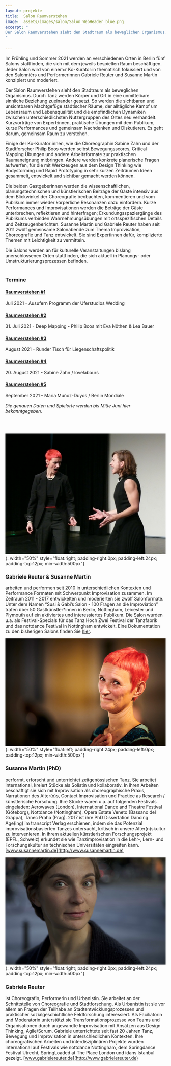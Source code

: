```yaml
---
layout: projekte
title:  Salon Raumverstehen
image:  assets/images/salon/Salon_WebHeader_blue.png
excerpt: "
Der Salon Raumverstehen sieht den Stadtraum als beweglichen Organismus. Durch Tanz werden Körper und Ort in eine unmittelbare sinnliche Beziehung zueinander gesetzt. So werden die sichtbaren und unsichtbaren Machtgefüge städtischer Räume, der alltägliche Kampf um Lebensraum  und Lebensqualität und die empfindlichen Dynamiken zwischen unterschiedlichsten Nutzergruppen des  Ortes neu verhandelt. Kurzvorträge von Expert*innen, praktische Übungen mit dem Publikum, kurze Performances und gemeinsam Nachdenken und Diskutieren. Es geht darum, gemeinsam Raum zu verstehen.
"

---
```


Im Frühling und Sommer 2021 werden an verschiedenen Orten in Berlin fünf Salons stattfinden, die sich mit dem jeweils bespielten Raum beschäftigen. Jeder Salon wird von einem:r Ko-Kurator:in thematisch fokussiert und von den Salonniérs und Performerinnen Gabriele Reuter und Susanne Martin konzipiert und moderiert. 

Der Salon Raumverstehen sieht den Stadtraum als beweglichen Organismus. Durch Tanz werden Körper und Ort in eine unmittelbare sinnliche Beziehung zueinander gesetzt. So werden die sichtbaren und unsichtbaren Machtgefüge städtischer Räume, der alltägliche Kampf um Lebensraum  und Lebensqualität und die empfindlichen Dynamiken zwischen unterschiedlichsten Nutzergruppen des  Ortes neu verhandelt. Kurzvorträge von Expert:innen, praktische Übungen mit dem Publikum, kurze Performances und gemeinsam Nachdenken und Diskutieren. Es geht darum, gemeinsam Raum zu verstehen.

Einige der Ko-Kurator:innen, wie die Choreographin Sabine Zahn und der Stadtforscher Philip Boos werden selbst Bewegungsscores, Critical Mapping Übungen und andere Arbeitsformate zur praktischen Raumaneignung mitbringen. Andere werden konkrete planerische Fragen aufwerfen, für die mit Werkzeugen aus dem Design Thinking wie Bodystorming und Rapid Prototyping in sehr kurzen Zeiträumen Ideen gesammelt, entwickelt und sichtbar gemacht werden können. 

Die beiden Gastgeberinnen werden die wissenschaftlichen, planungstechnischen und künstlerischen Beiträge der Gäste  intensiv aus dem Blickwinkel der Choreografie beobachten, kommentieren und vom Publikum immer wieder körperliche Resonanzen dazu einfordern. Kurze Performances und Improvisationen werden die Beträge der Gäste unterbrechen, reflektieren und hinterfragen; Erkundungsspaziergänge des Publikums verbinden Wahrnehmungsübungen mit ortsspezifischen Details und  Zeitzeugenberichten. Susanne Martin und Gabriele Reuter haben seit 2011 zwölf gemeinsame Salonabende zum Thema Improvisation, Choreografie und Tanz entwickelt. Sie sind Expertinnen dafür, komplizierte Themen mit Leichtigkeit zu vermitteln. 

Die Salons werden an für kulturelle Veranstaltungen bislang unerschlossenen Orten stattfinden, die sich aktuell in Planungs- oder Umstrukturierungsprozessen befinden.
<br>
<br>

### Termine
#### [Raumverstehen #1](salon1)
Juli 2021 - Ausufern Programm der Uferstudios Wedding

#### [Raumverstehen #2](salon2)
31\. Juli 2021 - Deep Mapping - Philip Boos mit Eva Nöthen & Lea Bauer

#### [Raumverstehen #3](salon3)
August 2021 - Runder Tisch für Liegenschaftspolitik

#### [Raumverstehen #4](salon4)
20\. August 2021 - Sabine Zahn / lovelabours

#### [Raumverstehen #5](salon5)
September 2021 - Maria Muñoz-Duyos / Berlin Mondiale


*Die genauen Daten und Spielorte werden bis Mitte Juni hier bekanntgegeben.*

<br>
<br>

![Salon](/assets/images/salon/GabiSusanne.jpg "Foto Credit: Frank Post"){: width="50%" style="float:right; padding-right:0px; padding-left:24px; padding-top:12px; min-width:500px"}
### Gabriele Reuter & Susanne Martin
 arbeiten und performen seit 2010 in unterschiedlichen Kontexten und Performance Formaten mit Schwerpunkt Improvisation zusammen. Im Zeitraum 2011 - 2017 entwickelten und moderierten sie zwölf Salonformate. Unter dem Namen “Susi & Gabi’s Salon - 100 Fragen an die Improviation” trafen über 50 Gastkünstler*innen in Berlin, Nottingham, Leicester und Plymouth auf ein aktiviertes und interessiertes Publikum. Die Salon wurden u.a. als Festival-Specials für das Tanz Hoch Zwei Festival der Tanzfabrik und das nottdance Festival in Nottingham entwickelt.
Eine Dokumentation zu den bisherigen Salons finden Sie [hier](http://www.susannemartin.de/category/salons/). 

![Suanne Martin](/assets/images/salon/susanne.jpg "Foto Credit: Frank Post"){: width="50%" style="float:left; padding-right:24px; padding-left:0px; padding-top:12px; min-width:500px"}
### Susanne Martin (PhD)
 performt, erforscht und unterrichtet zeitgenössischen Tanz. Sie arbeitet international, kreiert Stücke als Solistin und kollaborativ. In ihren Arbeiten beschäftigt sie sich mit Improvisation als choreographische Praxis, Narrationen des Alter(n)s, Contact Improvisation und Practice as Research / künstlerische Forschung. Ihre Stücke waren u.a. auf folgenden Festivals eingeladen: Aerowaves (London), International Dance and Theatre Festival (Göteborg), Nottdance (Nottingham), Opera Estate Veneto (Bassano del Grappa), Tanec Praha (Prag). 2017 ist ihre PhD Dissertation Dancing Age(ing) im transcript Verlag erschienen, indem sie das Potenzial improvisationsbasierten Tanzes untersucht, kritisch in unsere Alter(n)skultur zu intervenieren. In ihrem aktuellen künstlerischen Forschungsprojekt (EPFL, Schweiz) erkundet sie wie Tanzimprovisation in die Lehr-, Lern- und Forschungskultur an technischen Universitäten eingreifen kann. [www.susannemartin.de](http://www.susannemartin.de)

![Gabi](/assets/images/salon/Gabi.jpeg "Foto Credit: Steffen Ruettinger"){: width="50%" style="float:right; padding-right:0px; padding-left:24px; padding-top:12px; min-width:500px"}
### Gabriele Reuter
 ist Choreografin, Performerin und Urbanistin. Sie arbeitet an der Schnittstelle von Choreografie und Stadtforschung. Als Urbanistin ist sie vor allem an Fragen der Teilhabe an Stadtentwicklungsprozessen und praktischer sozialgeschichtliche Feldforschung interessiert. Als Faciliatorin und Moderatorin unterstützt sie Transformationsprozesse von Teams und Organisationen durch angewandte Improvisation mit Ansätzen aus Design Thinking, Agile/Scrum. Gabriele unterrichtete seit fast 20 Jahren Tanz, Bewegung und Improvisation in unterschiedlichen Kontexten. Ihre choreografischen Arbeiten und interdisziplinären Projekte wurden international auf Festivals wie nottdance Nottingham, dem Springdance Festival Utrecht, SpringLoaded at The Place London und idans Istanbul gezeigt. [www.gabrielereuter.de](http://www.gabrielereuter.de)
